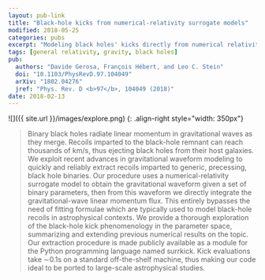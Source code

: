```yaml
---
layout: pub-link
title: "Black-hole kicks from numerical-relativity surrogate models"
modified: 2018-05-25
categories: pubs
excerpt: "Modeling black holes' kicks directly from numerical relativity"
tags: [general relativity, gravity, black holes]
pub:
  authors: "Davide Gerosa, François Hébert, and Leo C. Stein"
  doi: "10.1103/PhysRevD.97.104049"
  arXiv: "1802.04276"
  jref: "Phys. Rev. D <b>97</b>, 104049 (2018)"
date: 2018-02-13
---
```


![]({{ site.url }}/images/explore.png)
{: .align-right style="width: 350px"}
> Binary black holes radiate linear momentum in gravitational waves as
> they merge. Recoils imparted to the black-hole remnant can reach
> thousands of km/s, thus ejecting black holes from their host
> galaxies. We exploit recent advances in gravitational waveform
> modeling to quickly and reliably extract recoils imparted to
> generic, precessing, black hole binaries. Our procedure uses a
> numerical-relativity surrogate model to obtain the gravitational
> waveform given a set of binary parameters, then from this waveform
> we directly integrate the gravitational-wave linear momentum
> flux. This entirely bypasses the need of fitting formulae which are
> typically used to model black-hole recoils in astrophysical
> contexts. We provide a thorough exploration of the black-hole kick
> phenomenology in the parameter space, summarizing and extending
> previous numerical results on the topic. Our extraction procedure is
> made publicly available as a module for the Python programming
> language named surrkick. Kick evaluations take ∼0.1s on a standard
> off-the-shelf machine, thus making our code ideal to be ported to
> large-scale astrophysical studies.
